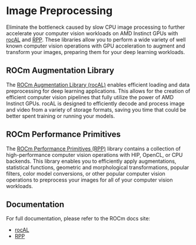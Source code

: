 # Image Preprocessing

Eliminate the bottleneck caused by slow CPU image processing to further accelerate your computer vision workloads on AMD Instinct GPUs with [rocAL](https://github.com/ROCm/rocAL) and [RPP](https://github.com/ROCm/rpp). These libraries allow you to perform a wide variety of well known computer vision operations with GPU acceleration to augment and transform your images, preparing them for your deep learning workloads.

## ROCm Augmentation Library

The [ROCm Augmentation Library (rocAL)](https://github.com/ROCm/rocAL) enables efficient loading and data preprocessing for deep learning applications. This allows for the creation of efficient computer vision pipelines that fully utilize the power of AMD Instinct GPUs. rocAL is designed to efficiently decode and process image and video from a variety of storage formats, saving you time that could be better spent training or running your models.

## ROCm Performance Primitives

The [ROCm Performance Primitives (RPP)](https://github.com/ROCm/rpp) library contains a collection of high-performance computer vision operations with HIP, OpenCL, or CPU backends. This library enables you to efficiently apply augmentations, statistical functions, geometric and morphological transformations, popular filters, color model conversions, or other popular computer vision operations to preprocess your images for all of your computer vision workloads.

## Documentation

For full documentation, please refer to the ROCm docs site:
- [rocAL](https://rocm.docs.amd.com/projects/rocAL/en/latest/)
- [RPP](https://rocm.docs.amd.com/projects/rpp/en/latest/)
